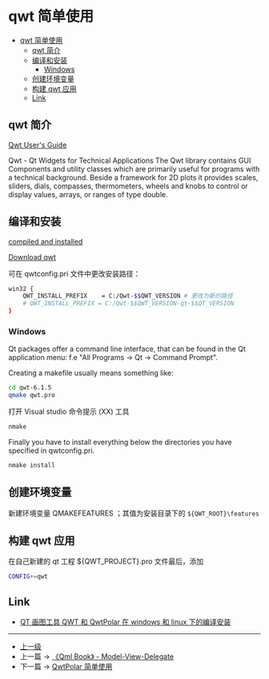 # qwt 简单使用


<!-- @import "[TOC]" {cmd="toc" depthFrom=1 depthTo=6 orderedList=false} -->

<!-- code_chunk_output -->

- [qwt 简单使用](#qwt-简单使用)
  - [qwt 简介](#qwt-简介)
  - [编译和安装](#编译和安装)
    - [Windows](#windows)
  - [创建环境变量](#创建环境变量)
  - [构建 qwt 应用](#构建-qwt-应用)
  - [Link](#link)

<!-- /code_chunk_output -->


## qwt 简介
[Qwt User's Guide ](https://qwt.sourceforge.io/index.html)

Qwt - Qt Widgets for Technical Applications
The Qwt library contains GUI Components and utility classes which are primarily useful for programs with a technical background. Beside a framework for 2D plots it provides scales, sliders, dials, compasses, thermometers, wheels and knobs to control or display values, arrays, or ranges of type double.

## 编译和安装
[compiled and installed](https://qwt.sourceforge.io/qwtinstall.html)

[Download qwt](https://sourceforge.net/projects/qwt/files/)

可在 qwtconfig.pri 文件中更改安装路径：

```sh
win32 {
    QWT_INSTALL_PREFIX    = C:/Qwt-$$QWT_VERSION # 更改为新的路径
    # QWT_INSTALL_PREFIX = C:/Qwt-$$QWT_VERSION-qt-$$QT_VERSION
}
```

### Windows 
Qt packages offer a command line interface, that can be found in the Qt application menu: f.e "All Programs -> Qt -> Command Prompt".

Creating a makefile usually means something like:

```sh
cd qwt-6.1.5
qmake qwt.pro
```

打开 Visual studio 命令提示 (XX) 工具

```sh
nmake
```

Finally you have to install everything below the directories you have specified in qwtconfig.pri.

```sh
nmake install
```

## 创建环境变量
新建环境变量 QMAKEFEATURES ；其值为安装目录下的 `${QWT_ROOT}\features`

## 构建 qwt 应用
在自己新建的 qt 工程 ${QWT_PROJECT}.pro 文件最后，添加 

```sh
CONFIG+=qwt
```

## Link 
* [QT 画图工具 QWT 和 QwtPolar 在 windows 和 linux 下的编译安装](https://blog.csdn.net/zhouguoqionghai/article/details/46517061)

---
- [上一级](README.md)
- 上一篇 -> [《Qml Book》 - Model-View-Delegate](qmlBook_7_modelViewDelegate.md)
- 下一篇 -> [QwtPolar 简单使用](qwtPolar.md)
